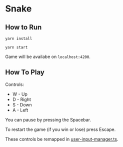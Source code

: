 # Snake

## How to Run

`yarn install`

`yarn start`

Game will be availabe on `localhost:4200`.

## How To Play

Controls:

- W - Up
- D - Right
- S - Down
- A - Left

You can pause by pressing the Spacebar.

To restart the game (if you win or lose) press Escape.

These controls be remapped in [user-input-manager.ts](src/app/engine/user-input-manager.ts).
